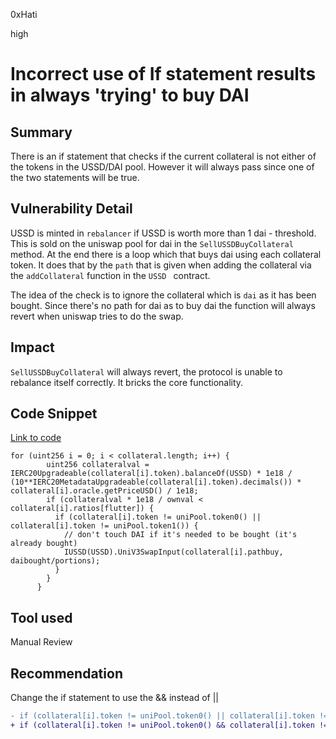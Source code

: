 0xHati

high

# Incorrect use of If statement results in always 'trying' to buy DAI

## Summary
There is an if statement that checks if the current collateral is not either of the tokens in the USSD/DAI pool. However it will always pass since one of the two statements will be true. 

## Vulnerability Detail
USSD is minted in `rebalancer` if USSD is worth more than 1 dai - threshold. This is sold on the uniswap pool for dai in the `SellUSSDBuyCollateral` method. At the end there is a loop which that buys dai using each collateral token. It does that by the `path` that is given when adding the collateral via the `addCollateral` function in the `USSD ` contract. 

The idea of the check is to ignore the collateral which is `dai`  as it has been bought. Since there's no path for dai as to buy dai the function will always revert when uniswap tries to do the swap.

## Impact
`SellUSSDBuyCollateral` will always revert, the protocol is unable to rebalance itself correctly. It bricks the core functionality.
## Code Snippet

[Link to code](https://github.com/sherlock-audit/2023-05-USSD/blob/main/ussd-contracts/contracts/USSDRebalancer.sol#L199)
```solidity
for (uint256 i = 0; i < collateral.length; i++) {
        uint256 collateralval = IERC20Upgradeable(collateral[i].token).balanceOf(USSD) * 1e18 / (10**IERC20MetadataUpgradeable(collateral[i].token).decimals()) * collateral[i].oracle.getPriceUSD() / 1e18;
        if (collateralval * 1e18 / ownval < collateral[i].ratios[flutter]) {
          if (collateral[i].token != uniPool.token0() || collateral[i].token != uniPool.token1()) {
            // don't touch DAI if it's needed to be bought (it's already bought)
            IUSSD(USSD).UniV3SwapInput(collateral[i].pathbuy, daibought/portions);
          }
        }
      }
```
## Tool used

Manual Review

## Recommendation
Change the if statement to use the && instead of ||
```diff
- if (collateral[i].token != uniPool.token0() || collateral[i].token != uniPool.token1()) 
+ if (collateral[i].token != uniPool.token0() && collateral[i].token != uniPool.token1()) 
```